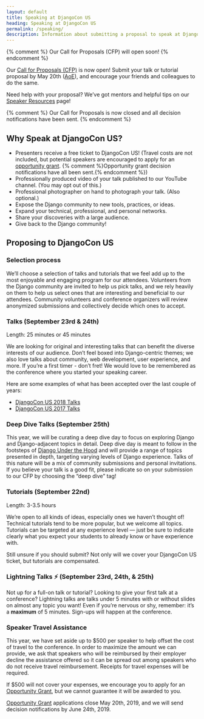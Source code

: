 ```yaml
---
layout: default
title: Speaking at DjangoCon US
heading: Speaking at DjangoCon US
permalink: /speaking/
description: Information about submitting a proposal to speak at DjangoCon US
---
```


{% comment %} Our Call for Proposals (CFP) will open soon! {% endcomment %}

Our <a href="{{ site.cfp_application }}/">Call for Proposals (CFP)</a> is now open! Submit your talk or tutorial proposal by May 20th ([AoE](https://time.is/compare/0000_21_May_2019_in_Anywhere_on_Earth)), and encourage your friends and colleagues to do the same.

Need help with your proposal? We’ve got mentors and helpful tips on our [Speaker Resources](/speaking/speaker-resources/) page!

{% comment %}
Our Call for Proposals is now closed and all decision notifications have been sent.
{% endcomment %}

## Why Speak at DjangoCon US?

- Presenters receive a free ticket to DjangoCon US! (Travel costs are not included, but potential speakers are encouraged to apply for an [opportunity grant](https://goo.gl/forms/8cosLkyP6Rw2fuBm1). {% comment %}Opportunity grant decision notifications have all been sent.{% endcomment %})
- Professionally produced video of your talk published to our YouTube channel. (You may opt out of this.)
- Professional photographer on hand to photograph your talk. (Also optional.)
- Expose the Django community to new tools, practices, or ideas.
- Expand your technical, professional, and personal networks.
- Share your discoveries with a large audience.
- Give back to the Django community!

## Proposing to DjangoCon US

### Selection process

We’ll choose a selection of talks and tutorials that we feel add up to the most enjoyable and engaging program for our attendees. Volunteers from the Django community are invited to help us pick talks, and we rely heavily on them to help us select ones that are interesting and beneficial to our attendees. Community volunteers and conference organizers will review anonymized submissions and collectively decide which ones to accept.

### Talks (September 23rd &amp; 24th)

Length: 25 minutes or 45 minutes

We are looking for original and interesting talks that can benefit the diverse interests of our audience. Don’t feel boxed into Django-centric themes; we also love talks about community, web development, user experience, and more. If you’re a first timer - don’t fret! We would love to be remembered as the conference where you started your speaking career.

Here are some examples of what has been accepted over the last couple of years:

* [DjangoCon US 2018 Talks](https://2018.djangocon.us/talks/)
* [DjangoCon US 2017 Talks](https://2017.djangocon.us/talks/)

### Deep Dive Talks (September 25th)

This year, we will be curating a deep dive day to focus on exploring Django and Django-adjacent topics in detail. Deep dive day is meant to follow in the footsteps of [Django Under the Hood](https://djangounderthehood.com/) and will provide a range of topics presented in depth, targeting varying levels of Django experience. Talks of this nature will be a mix of community submissions and personal invitations. If you believe your talk is a good fit, please indicate so on your submission to our CFP by choosing the “deep dive” tag!

### Tutorials (September 22nd)

Length: 3-3.5 hours

We’re open to all kinds of ideas, especially ones we haven’t thought of! Technical tutorials tend to be more popular, but we welcome all topics. Tutorials can be targeted at any experience level &mdash; just be sure to indicate clearly what you expect your students to already know or have experience with.

Still unsure if you should submit? Not only will we cover your DjangoCon US ticket, but tutorials are compensated.

### Lightning Talks :zap: (September 23rd, 24th, &amp; 25th)

Not up for a full-on talk or tutorial? Looking to give your first talk at a conference? Lightning talks are talks under 5 minutes with or without slides on almost any topic you want! Even if you’re nervous or shy, remember: it’s a **maximum** of 5 minutes. Sign-ups will happen at the conference.

### Speaker Travel Assistance

This year, we have set aside up to $500 per speaker to help offset the cost of travel to the conference. In order to maximize the amount we can provide, we ask that speakers who will be reimbursed by their employer decline the assistance offered so it can be spread out among speakers who do not receive travel reimbursement. Receipts for travel expenses will be required. 

If $500 will not cover your expenses, we encourage you to apply for an [Opportunity Grant](https://goo.gl/forms/8cosLkyP6Rw2fuBm1), but we cannot guarantee it will be awarded to you. 

[Opportunity Grant](https://goo.gl/forms/8cosLkyP6Rw2fuBm1) applications close May 20th, 2019, and we will send decision notifications by June 24th, 2019.

